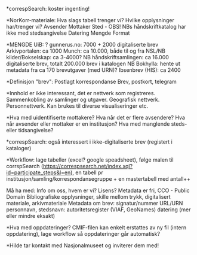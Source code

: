 *correspSearch: koster ingenting!

*NorKorr-materiale: Hva slags tabell trenger vi? Hvilke opplysninger har/trenger vi?
Avsender
Mottaker
Sted - OBS! NBs håndskriftkatalog har ikke med stedsangivelse
Datering
Mengde
Format

*MENGDE
UiB: ?
gunnerus.no: 7000 + 2000 digitaliserte brev
Arkivportalen: ca 1000
Munch: ca 10.000, både til og fra
NSL/NB kilder/Bokselskap: ca 3-4000?
NB håndskriftsamlingen: ca 16.000 digitaliserte brev, totalt 200.000 brev i katalogen
NB Bokhylla: hente ut metadata fra ca 170 brevutgaver (med URN)?
Ibsenbrev (HIS): ca 2400

*Definisjon "brev":
Postlagt korrespondanse
Brev, postkort, telegram

*Innhold er ikke interessant, det er nettverk som registreres. Sammenkobling av samlinger og utgaver. Geografisk nettverk. Personnettverk. Kan brukes til diverse visualiseringer etc.

*Hva med uidentifiserte mottakere? Hva når det er flere avsendere? Hva når avsender eller mottaker er en institusjon? Hva med manglende steds- eller tidsangivelse?

*correspSearch: også interessert i ikke-digitaliserte brev (registert i kataloger) 

*Workflow:
lage tabeller (excel? google speadsheet), følge malen til corrspSearch (https://correspsearch.net/index.xql?id=participate_steps&l=en), 
en tabell pr institusjon/samling/korrespondansegruppe + en mastertabell med antall++

Må ha med:
Info om oss, hvem er vi?
Lisens? Metadata er fri, CCO - Public Domain
Bibliografiske opplysninger, skille mellom trykk, digitalisert materiale, arkivmateriale
Metadata om brev:
signatur/nummer
URL/URN
personnavn, stedsnavn: autoritetsregister (VIAF, GeoNames)
datering (mer eller mindre eksakt)

*Hva med oppdateringer?
CMIF-filen kan enkelt erstattes av ny fil (intern oppdatering), lage workflow så oppdateringer går automatisk? 

*Hilde tar kontakt med Nasjonalmuseet og inviterer dem med!

